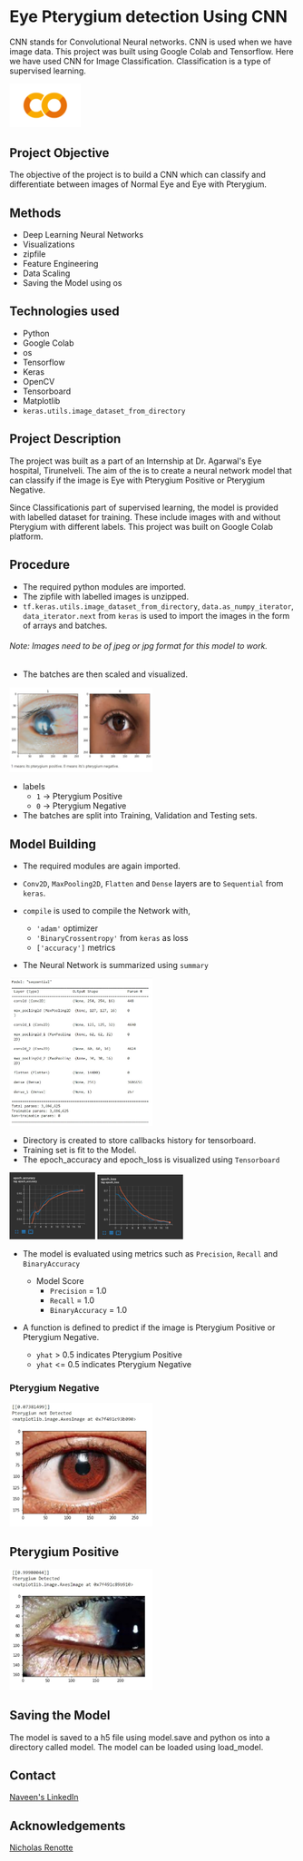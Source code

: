 
# Eye Pterygium detection Using CNN
CNN stands for Convolutional Neural networks. CNN is used when we have image data. This project was built using Google Colab and Tensorflow. Here we have used CNN for Image Classification. Classification is a type of supervised learning.

<img src="https://github.com/navi1910/Pterygium-Detection-CNN/blob/master/colab_logo.png" width=25% height=25%>

## Project Objective
The objective of the project is to build a CNN which can classify and differentiate between images of Normal Eye and Eye with Pterygium.

## Methods
- Deep Learning Neural Networks
- Visualizations
- zipfile
- Feature Engineering
- Data Scaling
- Saving the Model using os

## Technologies used
- Python
- Google Colab
- os
- Tensorflow
- Keras
- OpenCV
- Tensorboard
- Matplotlib
- `keras.utils.image_dataset_from_directory`

## Project Description
The project was built as a part of an Internship at Dr. Agarwal's Eye hospital, Tirunelveli.
The aim of the is to create a neural network model that can classify if the image is Eye with Pterygium Positive or Pterygium Negative.

Since Classificationis part of supervised learning, the model is provided with labelled dataset for training. These include images with and without Pterygium with different labels.
This project was built on Google Colab platform.

## Procedure
- The required python modules are imported.
- The zipfile with labelled images is unzipped.
- `tf.keras.utils.image_dataset_from_directory`, `data.as_numpy_iterator`, `data_iterator.next` from `keras` is used to import the images in the form of arrays and batches.
###### Note: Images need to be of jpeg or jpg format for this model to work.
- The batches are then scaled and visualized.

<img src='https://github.com/navi1910/Pterygium-Detection-CNN/blob/master/eye_batch.png' width=50% height=50%>

- labels 
    - `1` -> Pterygium Positive
    - `0` -> Pterygium Negative
- The batches are split into Training, Validation and Testing sets.

## Model Building
- The required modules are again imported.
- `Conv2D`, `MaxPooling2D`, `Flatten` and  `Dense` layers are  to `Sequential` from `keras`.
- `compile` is used to compile the Network with,
    - `'adam'` optimizer
    - `'BinaryCrossentropy'` from `keras` as loss
    - `['accuracy']` metrics

- The Neural Network is summarized using `summary`

<img src="https://github.com/navi1910/Pterygium-Detection-CNN/blob/master/model_summary.png" width=50% height=50%>

- Directory is created to store callbacks history for tensorboard.
- Training set is fit to the Model.
- The epoch_accuracy and epoch_loss is visualized using `Tensorboard`

<img src="https://github.com/navi1910/Pterygium-Detection-CNN/blob/master/epoch_accuracy.png" width=30% height=30%>

<img src="https://github.com/navi1910/Pterygium-Detection-CNN/blob/master/epoch_loss.png" width=30% height=30%>

- The model is evaluated using metrics such as `Precision`, `Recall` and `BinaryAccuracy`
    - Model Score 
        - `Precision` = 1.0
        - `Recall` = 1.0
        - `BinaryAccuracy` = 1.0

- A function is defined to predict if the image is Pterygium Positive or Pterygium Negative.
    - `yhat` > 0.5 indicates Pterygium Positive
    - `yhat` <= 0.5 indicates Pterygium Negative

### Pterygium Negative
<img src="https://github.com/navi1910/Pterygium-Detection-CNN/blob/master/pterygium_negative.png" width=50% height=50%>

## Pterygium Positive
<img src="https://github.com/navi1910/Pterygium-Detection-CNN/blob/master/pterygium_positive.png" width=50% height=50%>

## Saving the Model
The model is saved to a h5 file using model.save and python os into a directory called model. The model can be loaded using load_model.

## Contact
[Naveen's LinkedIn](https://www.linkedin.com/in/naveen-a-902a671b3/)

## Acknowledgements
[Nicholas Renotte](https://www.youtube.com/channel/UCHXa4OpASJEwrHrLeIzw7Yg)
